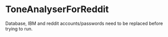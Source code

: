 # ToneAnalyserForReddit
Database, IBM and reddit accounts/passwords need to be replaced before trying to run.
